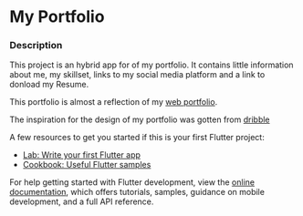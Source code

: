 # My Portfolio

### Description

This project is an hybrid app for of my portfolio. It contains little information about me, my skillset, 
links to my social media platform and a link to donload my Resume.

This portfolio is almost a reflection of my [web portfolio](https://kparobor.me/).

The inspiration for the design of my portfolio was gotten from [dribble](https://dribbble.com/shots/6719179-Photographer-Portfolio-animation)

A few resources to get you started if this is your first Flutter project:

- [Lab: Write your first Flutter app](https://docs.flutter.dev/get-started/codelab)
- [Cookbook: Useful Flutter samples](https://docs.flutter.dev/cookbook)

For help getting started with Flutter development, view the
[online documentation](https://docs.flutter.dev/), which offers tutorials,
samples, guidance on mobile development, and a full API reference.
